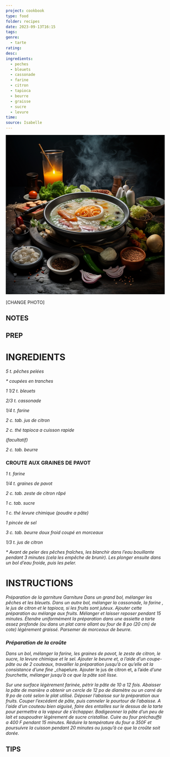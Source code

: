 ```yaml
---
project: cookbook
type: food
folder: recipes
date: 2023-09-13T16:15
tags: 
genre:
  - tarte
rating: 
desc: 
ingredients:
  - peches
  - bleuets
  - cassonade
  - farine
  - citron
  - tapioca
  - beurre
  - graisse
  - sucre
  - levure
time: 
source: Isabelle
---
```


![IMAGE](_default.png)


[CHANGE PHOTO]


## NOTES




## PREP


# INGREDIENTS

_5 t. pêches pelées_

_* coupées en tranches_

_1 1/2 t. bleuets_

_2/3 t. cassonade_

_1/4 t. farine_

_2 c. tab. jus de citron_

_2 c. thé tapioca a cuisson rapide_

_(facultatif)_

_2 c. tab. beurre_


### CROUTE AUX GRAINES DE PAVOT

_1 t. farine_

_1/4 t. graines de pavot_

_2 c. tab. zeste de citron râpé_

_1 c. tab. sucre_

_1 c. thé levure chimique (poudre a pâte)_

_1 pincée de sel_

_3 c. tab. beurre doux froid coupé_
_en morceaux_

_1/3 t. jus de citron_

_* Avant de peler des pêches fraîches, les_
_blanchir dans l’eau bouillante pendant 3_
_minutes (cela les empêche de brunir). Les_
_plonger ensuite dans un bol d’eau froide,_
_puis les peler._




# INSTRUCTIONS

_Préparation de la garniture_ _Garniture_
_Dans un grand bol, mélanger les pêches et_
_les bleuets. Dans un autre bol, mélanger la_
_cassonade, la farine , le jus de citron et le_
_tapioca, si les fruits sont juteux. Ajouter cette_
_préparation au mélange aux fruits. Mélanger_
_et laisser reposer pendant 15 minutes._
_Étendre uniformément la préparation dans_
_une assiette a tarte assez profonde (ou_
_dans un plat carre allant au four de 8 po (20_
_cm) de cote) légèrement graissé. Parsemer_
_de morceaux de beurre._

### _Préparation de la croûte_

_Dans un bol, mélanger la farine, les graines_
_de pavot, le zeste de citron, le sucre, la_
_levure chimique et le sel. Ajouter le beurre_
_et, a l’aide d’un coupe-pâte ou de 2_
_couteaux, travailler la préparation jusqu’à_
_ce qu’elle ait la consistance d’une fine_
_chapelure. Ajouter le jus de citron et, a l’aide
_d’une fourchette, mélanger jusqu’à ce que la_
_pâte soit lisse._

_Sur une surface légèrement farinée, pétrir_
_la pâte de 10 a 12 fois. Abaisser la pâte_
_de manière a obtenir un cercle de 12 po_
_de diamètre ou un carré de 9 po de coté_
_selon le plat utilisé. Déposer l’abaisse sur_
_la préparation aux fruits. Couper l’excédent_
_de pâte, puis canneler le pourtour de_
_l’abaisse. A l’aide d’un couteau bien aiguisé,_
_faire des entailles sur le dessus de la tarte_
_pour permettre a la vapeur de s’échapper._
_Badigeonner la pâte d’un peu de lait et_
_saupoudrer légèrement de sucre cristallise._
_Cuire au four préchauffé a 400 F pendant_
_15 minutes. Réduire la température du four_
_a 350F et poursuivre la cuisson pendant_
_20 minutes ou jusqu’à ce que la croûte soit_
_dorée._




## TIPS



